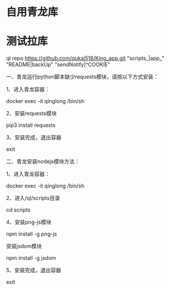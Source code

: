 # 自用青龙库
# 测试拉库
ql repo https://github.com/qukai518/King_app.git "scripts_|app_" "README|backUp" "sendNotify|^COOKIE"

一、青龙运行python脚本缺少requests模块，请按以下方式安装：

1、进入青龙容器：
   
docker exec -it qinglong /bin/sh

2、安装requests模块

pip3 install requests

3、安装完成，退出容器
   
exit

二、青龙安装nodejs模块方法：

1、进入青龙容器：
   
docker exec -it qinglong /bin/sh
   
2、进入/ql/scripts目录
   
cd scripts
 
4、安装png-js模块
  
npm install -g png-js

安装jsdom模块

npm install -g jsdom
   
5、安装完成，退出容器
   
exit
